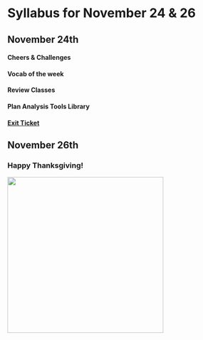 # Syllabus for November 24 & 26


## November 24th
#### Cheers & Challenges
#### Vocab of the week
#### Review Classes
#### Plan Analysis Tools Library 
#### [Exit Ticket](https://docs.google.com/forms/d/e/1FAIpQLSfhexyVY226Fo7eyEtHve_MwAFkbjSh_eVrbftjhPyLBquDqQ/viewform?usp=sf_link)


## November 26th
### Happy Thanksgiving! 

<div><div align="left" width=80px>
    <img src="https://rollingout.com/wp-content/uploads/2019/11/thanksgiving-dinner-meme-3.jpg" width="350"">
</div></div>